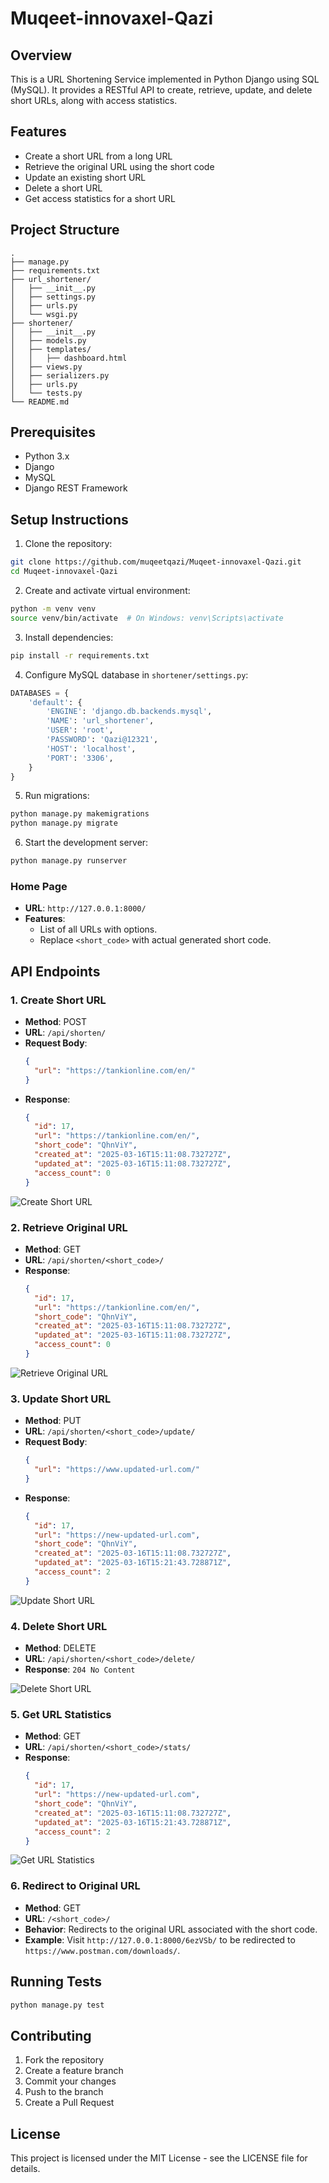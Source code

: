 # Muqeet-innovaxel-Qazi

## Overview
This is a URL Shortening Service implemented in Python Django using SQL (MySQL). It provides a RESTful API to create, retrieve, update, and delete short URLs, along with access statistics.

## Features
- Create a short URL from a long URL
- Retrieve the original URL using the short code
- Update an existing short URL
- Delete a short URL
- Get access statistics for a short URL

## Project Structure
```
.
├── manage.py
├── requirements.txt
├── url_shortener/
│   ├── __init__.py
│   ├── settings.py
│   ├── urls.py
│   └── wsgi.py
├── shortener/
│   ├── __init__.py
│   ├── models.py
│   ├── templates/
│   │   ├── dashboard.html
│   ├── views.py
│   ├── serializers.py
│   ├── urls.py
│   └── tests.py
└── README.md
```

## Prerequisites
- Python 3.x
- Django
- MySQL
- Django REST Framework

## Setup Instructions

1. Clone the repository:
```bash
git clone https://github.com/muqeetqazi/Muqeet-innovaxel-Qazi.git
cd Muqeet-innovaxel-Qazi
```

2. Create and activate virtual environment:
```bash
python -m venv venv
source venv/bin/activate  # On Windows: venv\Scripts\activate
```

3. Install dependencies:
```bash
pip install -r requirements.txt
```

4. Configure MySQL database in `shortener/settings.py`:
```python
DATABASES = {
    'default': {
        'ENGINE': 'django.db.backends.mysql',
        'NAME': 'url_shortener',
        'USER': 'root',
        'PASSWORD': 'Qazi@12321',
        'HOST': 'localhost',
        'PORT': '3306',
    }
}
```

5. Run migrations:
```bash
python manage.py makemigrations
python manage.py migrate
```

6. Start the development server:
```bash
python manage.py runserver
```

### Home Page
- **URL**: `http://127.0.0.1:8000/`
- **Features**:
  - List of all URLs with options.
  - Replace `<short_code>` with actual generated short code.

## API Endpoints

### 1. Create Short URL
- **Method**: POST  
- **URL**: `/api/shorten/`  
- **Request Body**:
  ```json
  {
    "url": "https://tankionline.com/en/"
  }
  ```
- **Response**:
  ```json
  {
    "id": 17,
    "url": "https://tankionline.com/en/",
    "short_code": "QhnViY",
    "created_at": "2025-03-16T15:11:08.732727Z",
    "updated_at": "2025-03-16T15:11:08.732727Z",
    "access_count": 0
  }
  ```

![Create Short URL](https://github.com/user-attachments/assets/4f960faa-2467-4768-b22a-73f2ecf4b2fb)

### 2. Retrieve Original URL
- **Method**: GET  
- **URL**: `/api/shorten/<short_code>/`  
- **Response**:
  ```json
  {
    "id": 17,
    "url": "https://tankionline.com/en/",
    "short_code": "QhnViY",
    "created_at": "2025-03-16T15:11:08.732727Z",
    "updated_at": "2025-03-16T15:11:08.732727Z",
    "access_count": 0
  }
  ```

![Retrieve Original URL](https://github.com/user-attachments/assets/d8b2d683-fee8-49e3-8122-a322759b776a)

### 3. Update Short URL
- **Method**: PUT  
- **URL**: `/api/shorten/<short_code>/update/`  
- **Request Body**:
  ```json
  {
    "url": "https://www.updated-url.com/"
  }
  ```
- **Response**:
  ```json
  {
    "id": 17,
    "url": "https://new-updated-url.com",
    "short_code": "QhnViY",
    "created_at": "2025-03-16T15:11:08.732727Z",
    "updated_at": "2025-03-16T15:21:43.728871Z",
    "access_count": 2
  }
  ```

![Update Short URL](https://github.com/user-attachments/assets/2b89f46c-dee3-425f-be70-d122c6a3cb1e)

### 4. Delete Short URL
- **Method**: DELETE  
- **URL**: `/api/shorten/<short_code>/delete/`  
- **Response**: `204 No Content`

![Delete Short URL](https://github.com/user-attachments/assets/c20704de-aaf8-4ea2-8123-60eabf0b7082)

### 5. Get URL Statistics
- **Method**: GET  
- **URL**: `/api/shorten/<short_code>/stats/`  
- **Response**:
  ```json
  {
    "id": 17,
    "url": "https://new-updated-url.com",
    "short_code": "QhnViY",
    "created_at": "2025-03-16T15:11:08.732727Z",
    "updated_at": "2025-03-16T15:21:43.728871Z",
    "access_count": 2
  }
  ```

![Get URL Statistics](https://github.com/user-attachments/assets/6ab7b87b-4495-45d4-a657-307fc12dbcce)

### 6. Redirect to Original URL
- **Method**: GET  
- **URL**: `/<short_code>/`  
- **Behavior**: Redirects to the original URL associated with the short code.  
- **Example**: Visit `http://127.0.0.1:8000/6ezVSb/` to be redirected to `https://www.postman.com/downloads/`.

## Running Tests
```bash
python manage.py test
```

## Contributing
1. Fork the repository
2. Create a feature branch
3. Commit your changes
4. Push to the branch
5. Create a Pull Request

## License
This project is licensed under the MIT License - see the LICENSE file for details.
